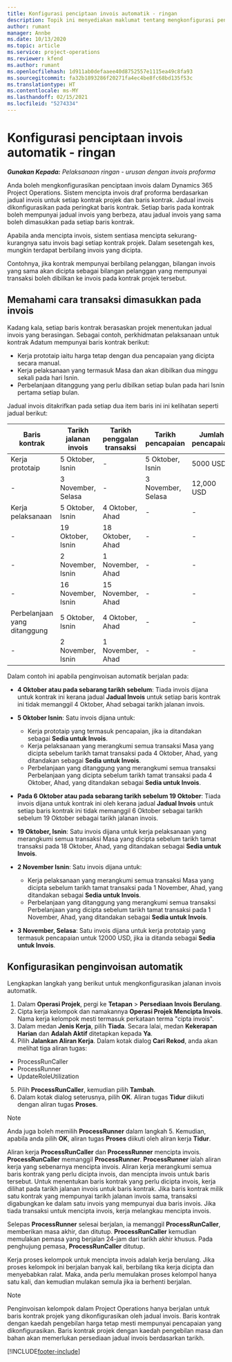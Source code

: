 ```yaml
---
title: Konfigurasi penciptaan invois automatik - ringan
description: Topik ini menyediakan maklumat tentang mengkonfigurasi penciptaan automatik invois proforma.
author: rumant
manager: Annbe
ms.date: 10/13/2020
ms.topic: article
ms.service: project-operations
ms.reviewer: kfend
ms.author: rumant
ms.openlocfilehash: 1d911ab0defaaee40d8752557e1115ea49c8fa93
ms.sourcegitcommit: fa32b1893286f20271fa4ec4be8fc68bd135f53c
ms.translationtype: HT
ms.contentlocale: ms-MY
ms.lasthandoff: 02/15/2021
ms.locfileid: "5274334"
---
```

# <a name="configure-automatic-invoice-creation---lite"></a>Konfigurasi penciptaan invois automatik - ringan
 
_**Gunakan Kepada:** Pelaksanaan ringan - urusan dengan invois proforma_

Anda boleh mengkonfigurasikan penciptaan invois dalam Dynamics 365 Project Operations. Sistem mencipta invois draf proforma berdasarkan jadual invois untuk setiap kontrak projek dan baris kontrak. Jadual invois dikonfigurasikan pada peringkat baris kontrak. Setiap baris pada kontrak boleh mempunyai jadual invois yang berbeza, atau jadual invois yang sama boleh dimasukkan pada setiap baris kontrak.

Apabila anda mencipta invois, sistem sentiasa mencipta sekurang-kurangnya satu invois bagi setiap kontrak projek. Dalam sesetengah kes, mungkin terdapat berbilang invois yang dicipta.

Contohnya, jika kontrak mempunyai berbilang pelanggan, bilangan invois yang sama akan dicipta sebagai bilangan pelanggan yang mempunyai transaksi boleh dibilkan ke invois pada kontrak projek tersebut.

## <a name="understand-how-transactions-are-included-on-an-invoice"></a>Memahami cara transaksi dimasukkan pada invois 

Kadang kala, setiap baris kontrak berasaskan projek menentukan jadual invois yang berasingan. Sebagai contoh, perkhidmatan pelaksanaan untuk kontrak Adatum mempunyai baris kontrak berikut:

- Kerja prototaip iaitu harga tetap dengan dua pencapaian yang dicipta secara manual.
- Kerja pelaksanaan yang termasuk Masa dan akan dibilkan dua minggu sekali pada hari Isnin.
- Perbelanjaan ditanggung yang perlu dibilkan setiap bulan pada hari Isnin pertama setiap bulan.

Jadual invois ditakrifkan pada setiap dua item baris ini ini kelihatan seperti jadual berikut:

| Baris kontrak | Tarikh jalanan invois | Tarikh penggalan transaksi | Tarikh pencapaian | Jumlah pencapaian |
| --- | --- | --- | --- | --- |
| Kerja prototaip | 5 Oktober, Isnin | - | 5 Oktober, Isnin | 5000 USD |
| - | 3 November, Selasa | - | 3 November, Selasa | 12,000 USD |
| Kerja pelaksanaan | 5 Oktober, Isnin | 4 Oktober, Ahad | - | - |
| - | 19 Oktober, Isnin | 18 Oktober, Ahad | - | - |
| - | 2 November, Isnin | 1 November, Ahad | - | - |
| - | 16 November, Isnin | 15 November, Ahad | - | - |
| Perbelanjaan yang ditanggung | 5 Oktober, Isnin | 4 Oktober, Ahad | - | - |
| - | 2 November, Isnin | 1 November, Ahad | - | - |

Dalam contoh ini apabila penginvoisan automatik berjalan pada:

- **4 Oktober atau pada sebarang tarikh sebelum**: Tiada invois dijana untuk kontrak ini kerana jadual **Jadual Invois** untuk setiap baris kontrak ini tidak memanggil 4 Oktober, Ahad sebagai tarikh jalanan invois.
- **5 Oktober Isnin**: Satu invois dijana untuk:

    - Kerja prototaip yang termasuk pencapaian, jika ia ditandakan sebagai **Sedia untuk Invois**.
    - Kerja pelaksanaan yang merangkumi semua transaksi Masa yang dicipta sebelum tarikh tamat transaksi pada 4 Oktober, Ahad, yang ditandakan sebagai **Sedia untuk Invois**.
    - Perbelanjaan yang ditanggung yang merangkumi semua transaksi Perbelanjaan yang dicipta sebelum tarikh tamat transaksi pada 4 Oktober, Ahad, yang ditandakan sebagai **Sedia untuk Invois**.
  
- **Pada 6 Oktober atau pada sebarang tarikh sebelum 19 Oktober**: Tiada invois dijana untuk kontrak ini oleh kerana jadual **Jadual Invois** untuk setiap baris kontrak ini tidak memanggil 6 Oktober sebagai tarikh sebelum 19 Oktober sebagai tarikh jalanan invois.
- **19 Oktober, Isnin**: Satu invois dijana untuk kerja pelaksanaan yang merangkumi semua transaksi Masa yang dicipta sebelum tarikh tamat transaksi pada 18 Oktober, Ahad, yang ditandakan sebagai **Sedia untuk Invois**.
- **2 November Isnin**: Satu invois dijana untuk:

    - Kerja pelaksanaan yang merangkumi semua transaksi Masa yang dicipta sebelum tarikh tamat transaksi pada 1 November, Ahad, yang ditandakan sebagai **Sedia untuk Invois**.
    - Perbelanjaan yang ditanggung yang merangkumi semua transaksi Perbelanjaan yang dicipta sebelum tarikh tamat transaksi pada 1 November, Ahad, yang ditandakan sebagai **Sedia untuk Invois**.

- **3 November, Selasa**: Satu invois dijana untuk kerja prototaip yang termasuk pencapaian untuk 12000 USD, jika ia ditanda sebagai **Sedia untuk Invois**.

## <a name="configure-automatic-invoicing"></a>Konfigurasikan penginvoisan automatik

Lengkapkan langkah yang berikut untuk mengkonfigurasikan jalanan invois automatik.

1. Dalam **Operasi Projek**, pergi ke **Tetapan** > **Persediaan Invois Berulang**.
2. Cipta kerja kelompok dan namakannya **Operasi Projek Mencipta Invois**. Nama kerja kelompok mesti termasuk perkataan terma "cipta invois".
3. Dalam medan **Jenis Kerja**, pilih **Tiada**. Secara lalai, medan **Kekerapan Harian** dan **Adalah Aktif** ditetapkan kepada **Ya**.
4. Pilih **Jalankan Aliran Kerja**. Dalam kotak dialog **Cari Rekod**, anda akan melihat tiga aliran tugas:

- ProcessRunCaller
- ProcessRunner
- UpdateRoleUtilization

5. Pilih **ProcessRunCaller**, kemudian pilih **Tambah**.
6. Dalam kotak dialog seterusnya, pilih **OK**. Aliran tugas **Tidur** diikuti dengan aliran tugas **Proses**. 

> [!NOTE]
> Anda juga boleh memilih **ProcessRunner** dalam langkah 5. Kemudian, apabila anda pilih **OK**, aliran tugas **Proses** diikuti oleh aliran kerja **Tidur**.

Aliran kerja **ProcessRunCaller** dan **ProcessRunner** mencipta invois. **ProcessRunCaller** memanggil **ProcessRunner**. **ProcessRunner** ialah aliran kerja yang sebenarnya mencipta invois. Aliran kerja merangkumi semua baris kontrak yang perlu dicipta invois, dan mencipta invois untuk baris tersebut. Untuk menentukan baris kontrak yang perlu dicipta invois, kerja dilihat pada tarikh jalanan invois untuk baris kontrak. Jika baris kontrak milik satu kontrak yang mempunyai tarikh jalanan invois sama, transaksi digabungkan ke dalam satu invois yang mempunyai dua baris invois. Jika tiada transaksi untuk mencipta invois, kerja melangkau mencipta invois.

Selepas **ProcessRunner** selesai berjalan, ia memanggil **ProcessRunCaller**, memberikan masa akhir, dan ditutup. **ProcessRunCaller** kemudian memulakan pemasa yang berjalan 24-jam dari tarikh akhir khusus. Pada penghujung pemasa, **ProcessRunCaller** ditutup.

Kerja proses kelompok untuk mencipta invois adalah kerja berulang. Jika proses kelompok ini berjalan banyak kali, berbilang tika kerja dicipta dan menyebabkan ralat. Maka, anda perlu memulakan proses kelompol hanya satu kali, dan kemudian mulakan semula jika ia berhenti berjalan.

> [!NOTE]
> Penginvoisan kelompok dalam Project Operations hanya berjalan untuk baris kontrak projek yang dikonfigurasikan oleh jadual invois. Baris kontrak dengan kaedah pengebilan harga tetap mesti mempunyai pencapaian yang dikonfigurasikan. Baris kontrak projek dengan kaedah pengebilan masa dan bahan akan memerlukan persediaan jadual invois berdasarkan tarikh.


[!INCLUDE[footer-include](../../includes/footer-banner.md)]